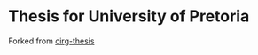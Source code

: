 # Thesis for University of Pretoria

Forked from [cirg-thesis](https://github.com/ciren/manuscript?files=1)
